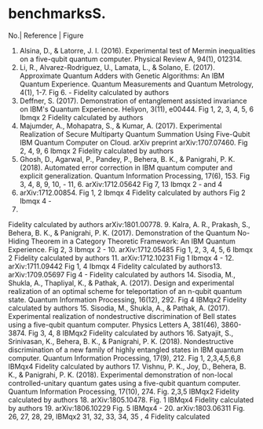 # benchmarksS.
No.| Reference | Figure
1. Alsina, D., & Latorre, J. I. (2016). Experimental test of Mermin inequalities on a five-qubit quantum computer. Physical Review A, 94(1), 012314.
2. Li, R., Alvarez-Rodriguez, U., Lamata, L., & Solano, E. (2017).
Approximate Quantum Adders with Genetic Algorithms: An IBM Quantum
Experience. Quantum Measurements and Quantum Metrology, 4(1), 1-7. Fig 6. - Fidelity
calculated by
authors
3. Deffner, S. (2017). Demonstration of entanglement assisted invariance on
IBM's Quantum Experience. Heliyon, 3(11), e00444. Fig 1, 2, 3, 4, 5, 6 Ibmqx 2 Fidelity
calculated by
authors
4. Majumder, A., Mohapatra, S., & Kumar, A. (2017). Experimental
Realization of Secure Multiparty Quantum Summation Using Five-Qubit
IBM Quantum Computer on Cloud. arXiv preprint arXiv:1707.07460. Fig 2, 4, 9, 6 Ibmqx 2 Fidelity
calculated by
authors
5. Ghosh, D., Agarwal, P., Pandey, P., Behera, B. K., & Panigrahi, P. K.
(2018). Automated error correction in IBM quantum computer and explicit
generalization. Quantum Information Processing, 17(6), 153. Fig 3, 4, 8, 9, 10, -
11, 6. arXiv:1712.05642 Fig 7, 13 Ibmqx 2 -
and 4
7. arXiv:1712.00854. Fig 1, 2 Ibmqx 4 Fidelity
calculated by
authors
Fig 2 Ibmqx 4 -
8.
Fidelity
calculated by
authors
arXiv:1801.00778.
9. Kalra, A. R., Prakash, S., Behera, B. K., & Panigrahi, P. K. (2017).
Demonstration of the Quantum No-Hiding Theorem in a Category Theoretic
Framework: An IBM Quantum Experience. Fig 2, 3 Ibmqx 2 -
10. arXiv:1712.05485 Fig 1, 2, 3, 4, 5, 6 Ibmqx 2 Fidelity
calculated by
authors
11. arXiv:1712.10231 Fig 1 Ibmqx 4 -
12. arXiv:1711.09442 Fig 1, 4 Ibmqx 4 Fidelity
calculated by
authors13. arXiv:1709.05697 Fig 4 - Fidelity
calculated by
authors
14. Sisodia, M., Shukla, A., Thapliyal, K., & Pathak, A. (2017). Design and
experimental realization of an optimal scheme for teleportation of an n-qubit
quantum state. Quantum Information Processing, 16(12), 292. Fig 4 IBMqx2 Fidelity
calculated by
authors
15. Sisodia, M., Shukla, A., & Pathak, A. (2017). Experimental realization of
nondestructive discrimination of Bell states using a five-qubit quantum
computer. Physics Letters A, 381(46), 3860-3874. Fig 3, 4, 8 IBMqx2 Fidelity
calculated by
authors
16. Satyajit, S., Srinivasan, K., Behera, B. K., & Panigrahi, P. K. (2018).
Nondestructive discrimination of a new family of highly entangled states in
IBM quantum computer. Quantum Information Processing, 17(9), 212. Fig 1, 2,3,4,5,6,8 IBMqx4 Fidelity
calculated by
authors
17. Vishnu, P. K., Joy, D., Behera, B. K., & Panigrahi, P. K. (2018).
Experimental demonstration of non-local controlled-unitary quantum gates
using a five-qubit quantum computer. Quantum Information
Processing, 17(10), 274. Fig. 2,3,5 IBMqx2 Fidelity
calculated by
authors
18. arXiv:1805.10478. Fig. 1 IBMqx4 Fidelity
calculated by
authors
19. arXiv:1806.10229 Fig. 5 IBMqx4 -
20. arXiv:1803.06311 Fig. 26, 27, 28, 29, IBMqx2
31, 32, 33, 34, 35 , 4
Fidelity
calculated
